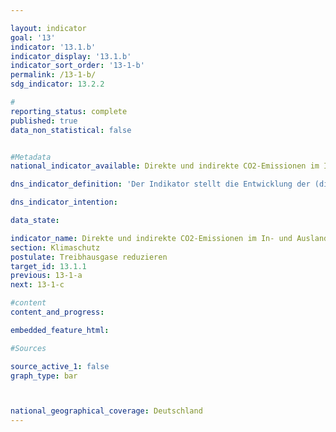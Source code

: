 ```yaml
---

layout: indicator        
goal: '13'        
indicator: '13.1.b'        
indicator_display: '13.1.b'        
indicator_sort_order: '13-1-b'        
permalink: /13-1-b/        
sdg_indicator: 13.2.2        

#
reporting_status: complete        
published: true        
data_non_statistical: false        


#Metadata        
national_indicator_available: Direkte und indirekte CO2-Emissionen im In- und Ausland bei der Herstellung der Güter für Anlageinvestitionen in Deutschland        

dns_indicator_definition: 'Der Indikator stellt die Entwicklung der (direkten und indirekten) CO2-Emissionen im In- und Ausland bei der Herstellung der Güter, die in Deutschland für Anlageinvestitionen verwendet werden, als Indexwert dar (2015 = 100).<br<Damit zeigt der Indikator auch Spillover Effekte auf, da auch Emissionen berücksichtigt werden, die im Ausland auftreten und durch wirtschaftliche Aktivitäten deutscher Akteure bedingt sind.<br>Anlageinvestitionen setzen sich zusammen aus „Investitionen in Ausrüstungen und sonstige Anlagen“ sowie „Bauinvestitionen“. Derzeit ist eine separate Ausweisung von „Bauinvestitionen“ nicht möglich, sondern nur die Ausweisung der Summenposition „Anlageinvestitionen“. Voraussichtlich ab März 2024 ist eine separate Ausweisung möglich. Zudem wird bis dahin auch die Erweiterung des Berichtszeitraums erwartet.'        

dns_indicator_intention:      

data_state:        

indicator_name: Direkte und indirekte CO2-Emissionen im In- und Ausland bei der Herstellung der Güter für Anlageinvestitionen in Deutschland        
section: Klimaschutz        
postulate: Treibhausgase reduzieren        
target_id: 13.1.1        
previous: 13-1-a       
next: 13-1-c        

#content         
content_and_progress:        

embedded_feature_html:    

#Sources        

source_active_1: false
graph_type: bar



national_geographical_coverage: Deutschland                
---
```

